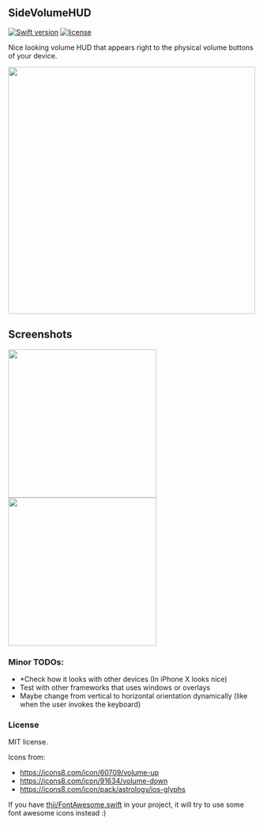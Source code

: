SideVolumeHUD
----
[![Swift version](https://img.shields.io/badge/Swift-4-orange.svg)](https://swift.org/download)
[![license](https://img.shields.io/github/license/mashape/apistatus.svg?maxAge=2592000)](https://github.com/illescasDaniel/SideVolumeHUD/blob/master/LICENSE)

Nice looking volume HUD that appears right to the physical volume buttons of your device.

<img src="github/DemoVideo" width="500">

## Screenshots
<img src="github/images/horizontal.jpg" width="300">
<img src="github/images/vertical.jpg" width="300">

### Minor TODOs:
- *Check how it looks with other devices (In iPhone X looks nice)
- Test with other frameworks that uses windows or overlays
- Maybe change from vertical to horizontal orientation dynamically (like when the user invokes the keyboard)

### License
MIT license.

Icons from:
- https://icons8.com/icon/60709/volume-up
- https://icons8.com/icon/91634/volume-down
- https://icons8.com/icon/pack/astrology/ios-glyphs

If you have [thii/FontAwesome.swift](https://github.com/thii/FontAwesome.swift) in your project, it will try to use some font awesome icons instead :)
